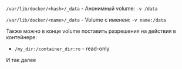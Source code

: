 ```/var/lib/docker/<hash>/_data``` - Анонимный volume: ```-v /data```  

```/var/lib/docker/<name>/_data``` - Volume с именем: ```-v name:/data```  

Также можно в конце volume поставить разрешения на действия в контейнере:
- ```/my_dir:/container_dir:ro``` - read-only
  
И так далее
